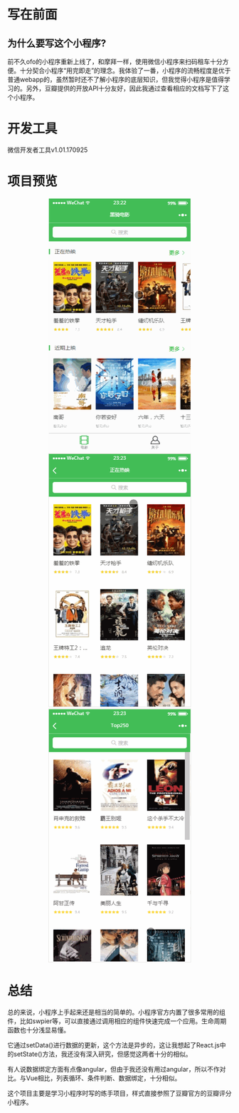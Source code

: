 # 写在前面
## 为什么要写这个小程序?
前不久ofo的小程序重新上线了，和摩拜一样，使用微信小程序来扫码租车十分方便。十分契合小程序“用完即走”的理念。我体验了一番，小程序的流畅程度是优于普通webapp的，虽然暂时还不了解小程序的底层知识，但我觉得小程序是值得学习的。另外，豆瓣提供的开放API十分友好，因此我通过查看相应的文档写下了这个小程序。

# 开发工具
微信开发者工具v1.01.170925

# 项目预览
<div align="center"><img src="https://github.com/kmac007/wechat-mina/blob/master/preview/mina-1.gif" alt="pc"/></div>
<div align="center"><img src="https://github.com/kmac007/wechat-mina/blob/master/preview/mina-2.gif" alt="pc"/></div>
<div align="center"><img src="https://github.com/kmac007/wechat-mina/blob/master/preview/mina-3.gif" alt="pc"/></div>

# 总结
总的来说，小程序上手起来还是相当的简单的。小程序官方内置了很多常用的组件，比如swpier等，可以直接通过调用相应的组件快速完成一个应用。生命周期函数也十分浅显易懂。

它通过setData()进行数据的更新，这个方法是异步的，这让我想起了React.js中的setState()方法，我还没有深入研究，但感觉这两者十分的相似。

有人说数据绑定方面有点像angular，但由于我还没有用过angular，所以不作对比。与Vue相比，列表循环、条件判断、数据绑定，十分相似。

这个项目主要是学习小程序时写的练手项目，样式直接参照了豆瓣官方的豆瓣评分小程序。